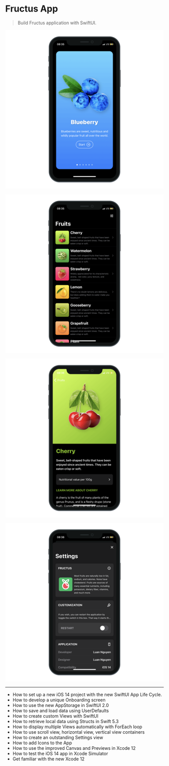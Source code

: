 # Fructus App

> Build Fructus application with SwiftUI.

![Fructus App 1](./Fructus_1.png "Fructus App 1")

![Fructus App 2](./Fructus_2.png "Fructus App 2")

![Fructus App 3](./Fructus_3.png "Fructus App 3")

![Fructus App 4](./Fructus_4.png "Fructus App 4")

---

- How to set up a new iOS 14 project with the new SwiftUI App Life Cycle.
- How to develop a unique Onboarding screen
- How to use the new AppStorage in SwiftUI 2.0
- How to save and load data using UserDefaults
- How to create custom Views with SwiftUI
- How to retrieve local data using Structs in Swift 5.3
- How to display multiple Views automatically with ForEach loop
- How to use scroll view, horizontal view, vertical view containers
- How to create an outstanding Settings view
- How to add Icons to the App
- How to use the improved Canvas and Previews in Xcode 12
- How to test the iOS 14 app in Xcode Simulator
- Get familiar with the new Xcode 12
